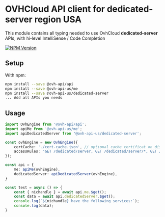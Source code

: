 # OVHCloud API client for **dedicated-server** region USA

This module contains all typing needed to use OvhCloud **dedicated-server** APIs, with hi-level IntelliSense / Code Completion

[![NPM Version](https://img.shields.io/npm/v/@ovh-api-us/dedicated-server.svg?style=flat)](https://www.npmjs.org/package/@ovh-api-us/dedicated-server)

## Setup

With npm:

```bash
npm install --save @ovh-api/api
npm install --save @ovh-api-us/me
npm install --save @ovh-api-us/dedicated-server
... Add all APIs you needs
```

## Usage

```typescript
import OvhEngine from '@ovh-api/api';
import apiMe from '@ovh-api-us/me';
import apiDedicatedServer from '@ovh-api-us/dedicated-server';

const ovhEngine = new OvhEngine({ 
    certCache: './cert-cache.json', // optional cache certificat on disk.
    accessRules: 'GET /dedicated/server, GET /dedicated/server/*, GET /me', // optional limit the requested privileges.
});

const api = {
    me: apiMe(ovhEngine),
    dedicatedServer: apiDedicatedServer(ovhEngine),
}

const test = async () => {
    const { nichandle } = await api.me.$get();
    const data = await api.dedicatedServer.$get();
    console.log(`${nichandle} have the following services:`);
    console.log(data);
}
```
